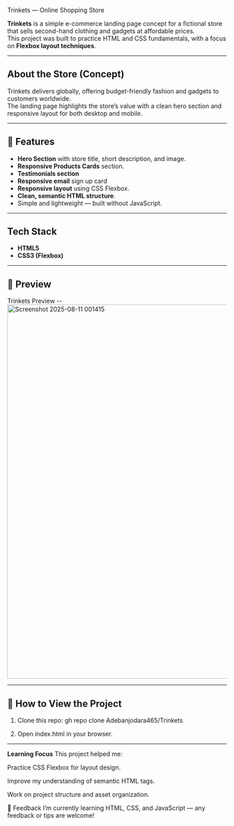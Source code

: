 Trinkets — Online Shopping Store  

**Trinkets** is a simple e-commerce landing page concept for a fictional store that sells second-hand clothing and gadgets at affordable prices.  
This project was built to practice HTML and CSS fundamentals, with a focus on **Flexbox layout techniques**.  

---

## About the Store (Concept)  
Trinkets delivers globally, offering budget-friendly fashion and gadgets to customers worldwide.  
The landing page highlights the store’s value with a clean hero section and responsive layout for both desktop and mobile.  

---

## 🎯 Features  
- **Hero Section** with store title, short description, and image.
- **Responsive Products Cards** section.
- **Testimonials section**
- **Responsive email** sign up card
- **Responsive layout** using CSS Flexbox.  
- **Clean, semantic HTML structure**.  
- Simple and lightweight — built without JavaScript.  

---

##  Tech Stack  
- **HTML5**  
- **CSS3 (Flexbox)**  

---

## 📸 Preview  
Trinkets Preview -- 
<img width="1878" height="858" alt="Screenshot 2025-08-11 001415" src="https://github.com/user-attachments/assets/af91ad2c-51fb-4a9b-a2b5-7f50a9dcd151" />

---

## 🚀 How to View the Project  
1. Clone this repo:  gh repo clone Adebanjodara465/Trinkets

2. Open index.html in your browser.

---

 **Learning Focus**
This project helped me:

Practice CSS Flexbox for layout design.

Improve my understanding of semantic HTML tags.

Work on project structure and asset organization.

📩 Feedback
I’m currently learning HTML, CSS, and JavaScript — any feedback or tips are welcome!
